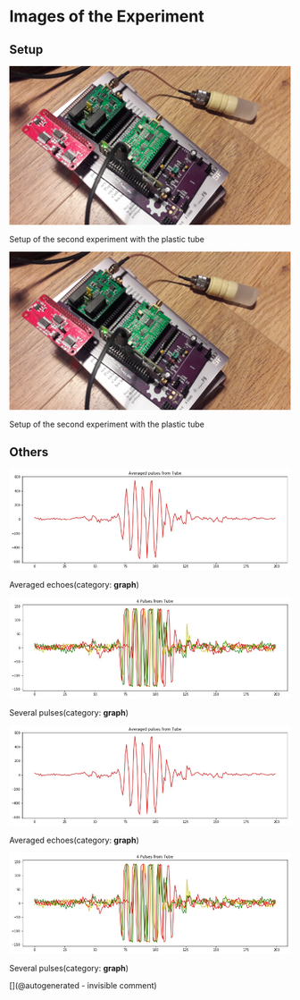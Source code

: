 # Images of the Experiment

## Setup

![](/tobo/alt.tobo/20171001a/20171001_135041.jpg)

Setup of the second experiment with the plastic tube

![](/tobo/alt.tobo/20171001a/20171001_135041.jpg)

Setup of the second experiment with the plastic tube

## Others

![](/tobo/alt.tobo/20171001a/Pulses_average_Tube.jpg)

Averaged echoes(category: __graph__)

![](/tobo/alt.tobo/20171001a/Pulses_details_Tube.jpg)

Several pulses(category: __graph__)

![](/tobo/alt.tobo/20171001a/Pulses_average_Tube.jpg)

Averaged echoes(category: __graph__)

![](/tobo/alt.tobo/20171001a/Pulses_details_Tube.jpg)

Several pulses(category: __graph__)



[](@autogenerated - invisible comment)